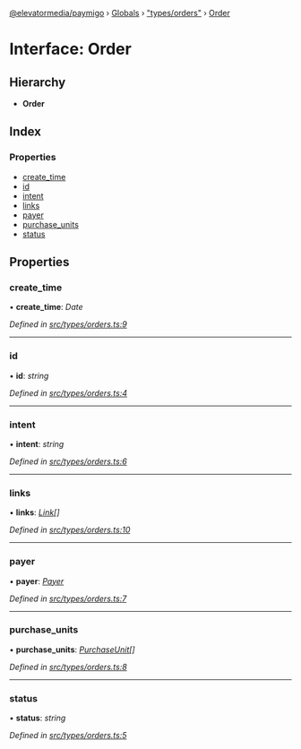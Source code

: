 [@elevatormedia/paymigo](../README.md) › [Globals](../globals.md) › ["types/orders"](../modules/_types_orders_.md) › [Order](_types_orders_.order.md)

# Interface: Order

## Hierarchy

-   **Order**

## Index

### Properties

-   [create_time](_types_orders_.order.md#create_time)
-   [id](_types_orders_.order.md#id)
-   [intent](_types_orders_.order.md#intent)
-   [links](_types_orders_.order.md#links)
-   [payer](_types_orders_.order.md#payer)
-   [purchase_units](_types_orders_.order.md#purchase_units)
-   [status](_types_orders_.order.md#status)

## Properties

### create_time

• **create_time**: _Date_

_Defined in [src/types/orders.ts:9](https://github.com/ELEVATORmedia/paymigo/blob/6591146/src/types/orders.ts#L9)_

---

### id

• **id**: _string_

_Defined in [src/types/orders.ts:4](https://github.com/ELEVATORmedia/paymigo/blob/6591146/src/types/orders.ts#L4)_

---

### intent

• **intent**: _string_

_Defined in [src/types/orders.ts:6](https://github.com/ELEVATORmedia/paymigo/blob/6591146/src/types/orders.ts#L6)_

---

### links

• **links**: _[Link](_types_common_.link.md)[]_

_Defined in [src/types/orders.ts:10](https://github.com/ELEVATORmedia/paymigo/blob/6591146/src/types/orders.ts#L10)_

---

### payer

• **payer**: _[Payer](_types_orders_.payer.md)_

_Defined in [src/types/orders.ts:7](https://github.com/ELEVATORmedia/paymigo/blob/6591146/src/types/orders.ts#L7)_

---

### purchase_units

• **purchase_units**: _[PurchaseUnit](_types_orders_.purchaseunit.md)[]_

_Defined in [src/types/orders.ts:8](https://github.com/ELEVATORmedia/paymigo/blob/6591146/src/types/orders.ts#L8)_

---

### status

• **status**: _string_

_Defined in [src/types/orders.ts:5](https://github.com/ELEVATORmedia/paymigo/blob/6591146/src/types/orders.ts#L5)_
